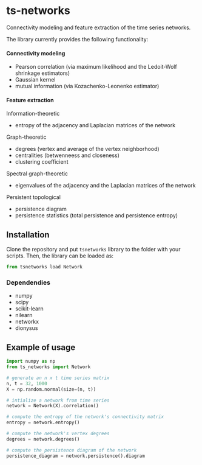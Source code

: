 # ts-networks

Connectivity modeling and feature extraction of the time series networks.

The library currently provides the following functionality:

#### Connectivity modeling
- Pearson correlation (via maximum likelihood and the Ledoit-Wolf shrinkage estimators)
- Gaussian kernel
- mutual information (via Kozachenko-Leonenko estimator)

#### Feature extraction

Information-theoretic
- entropy of the adjacency and Laplacian matrices of the network

Graph-theoretic
- degrees (vertex and average of the vertex neighborhood)
- centralities (betwenneess and closeness)
- clustering coefficient

Spectral graph-theoretic
- eigenvalues of the adjacency and the Laplacian matrices of the network

Persistent topological
- persistence diagram
- persistence statistics (total persistence and persistence entropy)

## Installation

Clone the repository and put `tsnetworks` library to the folder with your scripts. Then, the library can be loaded as:

```python
from tsnetworks load Network
```

### Dependendies

- numpy
- scipy
- scikit-learn
- nilearn
- networkx
- dionysus

## Example of usage

```python
import numpy as np
from ts_networks import Network

# generate an n x t time series matrix
n, t = 32, 1000
X = np.random.normal(size=(n, t))

# intialize a network from time series
network = Network(X).correlation()

# compute the entropy of the network's connectivity matrix
entropy = network.entropy()

# compute the network's vertex degrees
degrees = network.degrees()

# compute the persistence diagram of the network
persistence_diagram = network.persistence().diagram 
```
